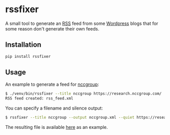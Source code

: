 # rssfixer

A small tool to generate an [RSS][rss] feed from some [Wordpress][wor] blogs that for some reason don't generate their own feeds.

## Installation

```bash
pip install rssfixer
```

## Usage

An example to generate a feed for [nccgroup][ncc]:

```bash
$ ./venv/bin/rssfixer --title nccgroup https://research.nccgroup.com/                                                                                                           ✔ ╱ tmp  ╱ 14:49:39 
RSS feed created: rss_feed.xml
```

You can specify a filename and silence output:

```bash
$ rssfixer --title nccgroup --output nccgroup.xml --quiet https://research.nccgroup.com/
```

The resulting file is available [here][exa] as an example.


  [exa]: example/nccgroup.xml
  [ncc]: https://research.nccgroup.com/
  [rss]: https://www.rssboard.org/
  [wor]: https://wordpress.org/
